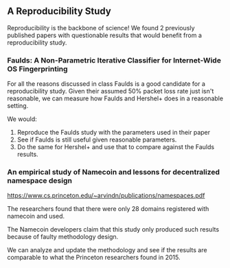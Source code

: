 ## A Reproducibility Study

Reproducibility is the backbone of science! We found 2 previously published papers with questionable results that would benefit from a reproducibility study. 

### Faulds: A Non-Parametric Iterative Classifier for Internet-Wide OS Fingerprinting

For all the reasons discussed in class Faulds is a good candidate for a reproducibility study. 
Given their assumed 50% packet loss rate just isn't reasonable, we can measure how Faulds and Hershel+ does in a reasonable setting.

We would:

1. Reproduce the Faulds study with the parameters used in their paper
2. See if Faulds is still useful given reasonable parameters.
3. Do the same for Hershel+ and use that to compare against the Faulds results. 


### An empirical study of Namecoin and lessons for decentralized namespace design

https://www.cs.princeton.edu/~arvindn/publications/namespaces.pdf

The researchers found that there were only 28 domains registered with namecoin and used. 

The Namecoin developers claim that this study only produced such results because of faulty methodology design.

We can analyze and update the methodology and see if the results are comparable to what the Princeton researchers found in 2015. 

